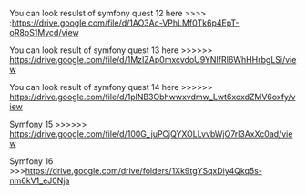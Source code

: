 You can look resulst of symfony quest 12 here  >>>> :https://drive.google.com/file/d/1AO3Ac-VPhLMf0Tk6p4EpT-oR8pS1Mvcd/view

You can look result of symfony quest 13 here >>>>>> https://drive.google.com/file/d/1MzIZAp0mxcvdoU9YNIfRI6WhHHrbgLSi/view

You can look result of symfony quest 14 here >>>>>> https://drive.google.com/file/d/1plNB3Obhwwxvdmw_Lwt6xoxdZMV6oxfy/view

Symfony 15 >>>>>>  https://drive.google.com/file/d/100G_juPCjQYXOLLvvbWjQ7rl3AxXc0ad/view

Symfony 16 >>>https://drive.google.com/drive/folders/1Xk9tgYSqxDiy4Qkq5s-nm6kV1_eJ0Nja
